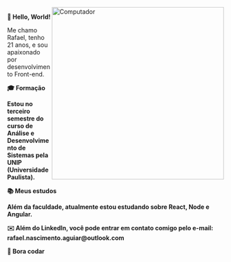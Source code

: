 <img src="https://raw.githubusercontent.com/MicaelliMedeiros/micaellimedeiros/master/image/computer-illustration.png" min-width="400px" max-width="400px" width="400px" align="right" alt="Computador ">

<p align="left"> <strong>👋 Hello, World! </strong>


<p align="left"> Me chamo Rafael, tenho 21 anos, e sou apaixonado por desenvolvimento Front-end.</p>

<p align="left"> <strong>🎓 Formação 

Estou no terceiro semestre do curso de Análise e Desenvolvimento de Sistemas pela UNIP (Universidade Paulista). 
</p>

<p align="left"> <strong>📚 Meus estudos </strong>

Além da faculdade, atualmente estou estudando sobre React, Node e Angular.
</p>

<p align="left"> ✉️ Além do LinkedIn, você pode entrar em contato comigo pelo e-mail: rafael.nascimento.aguiar@outlook.com </p>

<p>🚀 Bora codar  </p>

